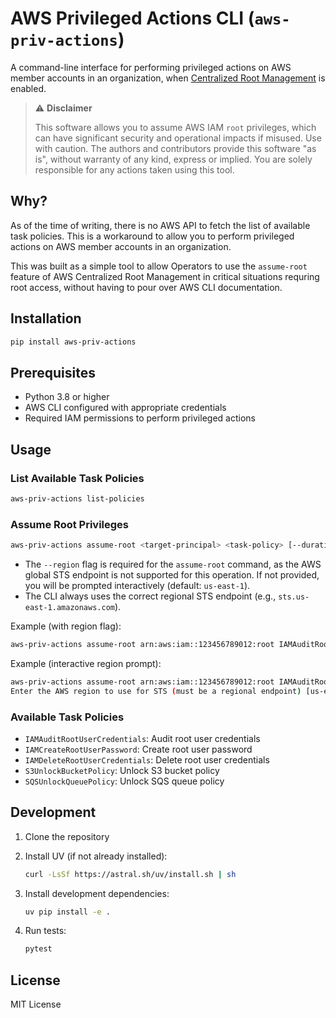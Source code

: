# AWS Privileged Actions CLI (`aws-priv-actions`)

A command-line interface for performing privileged actions on AWS member accounts in an organization, when [Centralized Root Management](https://docs.aws.amazon.com/IAM/latest/UserGuide/id_root-enable-root-access.html) is enabled.

> ⚠️ **Disclaimer**
>
> This software allows you to assume AWS IAM `root` privileges, which can have significant security and operational impacts if misused. Use with caution. The authors and contributors provide this software "as is", without warranty of any kind, express or implied. You are solely responsible for any actions taken using this tool.

## Why?

As of the time of writing, there is no AWS API to fetch the list of available task policies. This is a workaround to allow you to perform privileged actions on AWS member accounts in an organization.

This was built as a simple tool to allow Operators to use the `assume-root` feature of AWS Centralized Root Management in critical situations requring root access, without having to pour over AWS CLI documentation.

## Installation

```bash
pip install aws-priv-actions
```

## Prerequisites

- Python 3.8 or higher
- AWS CLI configured with appropriate credentials
- Required IAM permissions to perform privileged actions

## Usage

### List Available Task Policies

```bash
aws-priv-actions list-policies
```

### Assume Root Privileges

```bash
aws-priv-actions assume-root <target-principal> <task-policy> [--duration-seconds SECONDS] [--region REGION] [--verbose]
```

- The `--region` flag is required for the `assume-root` command, as the AWS global STS endpoint is not supported for this operation. If not provided, you will be prompted interactively (default: `us-east-1`).
- The CLI always uses the correct regional STS endpoint (e.g., `sts.us-east-1.amazonaws.com`).

Example (with region flag):

```bash
aws-priv-actions assume-root arn:aws:iam::123456789012:root IAMAuditRootUserCredentials --region us-east-1 --verbose
```

Example (interactive region prompt):

```bash
aws-priv-actions assume-root arn:aws:iam::123456789012:root IAMAuditRootUserCredentials
Enter the AWS region to use for STS (must be a regional endpoint) [us-east-1]:
```

### Available Task Policies

- `IAMAuditRootUserCredentials`: Audit root user credentials
- `IAMCreateRootUserPassword`: Create root user password
- `IAMDeleteRootUserCredentials`: Delete root user credentials
- `S3UnlockBucketPolicy`: Unlock S3 bucket policy
- `SQSUnlockQueuePolicy`: Unlock SQS queue policy

## Development

1. Clone the repository
2. Install UV (if not already installed):

   ```bash
   curl -LsSf https://astral.sh/uv/install.sh | sh
   ```

3. Install development dependencies:

   ```bash
   uv pip install -e .
   ```

4. Run tests:

   ```bash
   pytest
   ```

## License

MIT License
